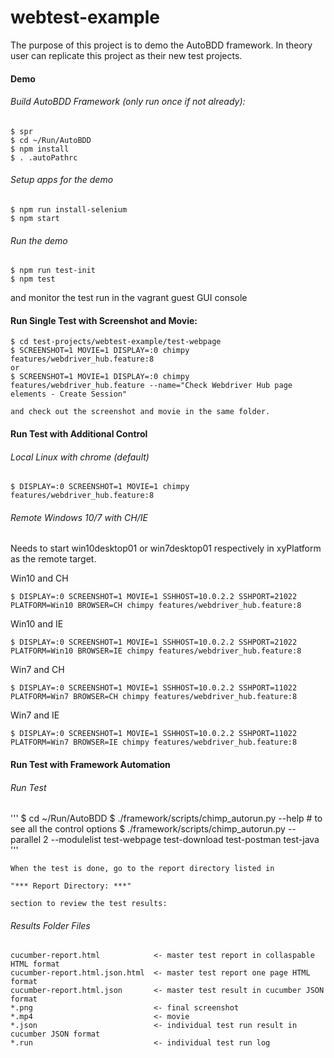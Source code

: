 # webtest-example

The purpose of this project is to demo the AutoBDD framework. In theory user can replicate this project as their new test projects.

#### Demo

###### Build AutoBDD Framework (only run once if not already):
```
$ spr
$ cd ~/Run/AutoBDD
$ npm install
$ . .autoPathrc
```

###### Setup apps for the demo
```
$ npm run install-selenium
$ npm start
```

###### Run the demo
```
$ npm run test-init
$ npm test
```
and monitor the test run in the vagrant guest GUI console

#### Run Single Test with Screenshot and Movie:
```
$ cd test-projects/webtest-example/test-webpage
$ SCREENSHOT=1 MOVIE=1 DISPLAY=:0 chimpy features/webdriver_hub.feature:8
or
$ SCREENSHOT=1 MOVIE=1 DISPLAY=:0 chimpy features/webdriver_hub.feature --name="Check Webdriver Hub page elements - Create Session"
```
    and check out the screenshot and movie in the same folder.

#### Run Test with Additional Control

###### Local Linux with chrome (default)
```
$ DISPLAY=:0 SCREENSHOT=1 MOVIE=1 chimpy features/webdriver_hub.feature:8
```
###### Remote Windows 10/7 with CH/IE

Needs to start win10desktop01 or win7desktop01 respectively in xyPlatform as the remote target.

Win10 and CH
```
$ DISPLAY=:0 SCREENSHOT=1 MOVIE=1 SSHHOST=10.0.2.2 SSHPORT=21022 PLATFORM=Win10 BROWSER=CH chimpy features/webdriver_hub.feature:8
```

Win10 and IE
```
$ DISPLAY=:0 SCREENSHOT=1 MOVIE=1 SSHHOST=10.0.2.2 SSHPORT=21022 PLATFORM=Win10 BROWSER=IE chimpy features/webdriver_hub.feature:8
```

Win7 and CH
```
$ DISPLAY=:0 SCREENSHOT=1 MOVIE=1 SSHHOST=10.0.2.2 SSHPORT=11022 PLATFORM=Win7 BROWSER=CH chimpy features/webdriver_hub.feature:8
```

Win7 and IE
```
$ DISPLAY=:0 SCREENSHOT=1 MOVIE=1 SSHHOST=10.0.2.2 SSHPORT=11022 PLATFORM=Win7 BROWSER=IE chimpy features/webdriver_hub.feature:8        
```

#### Run Test with Framework Automation

###### Run Test
'''
$ cd ~/Run/AutoBDD
$ ./framework/scripts/chimp_autorun.py --help   # to see all the control options
$ ./framework/scripts/chimp_autorun.py --parallel 2 --modulelist test-webpage test-download test-postman test-java
'''

    When the test is done, go to the report directory listed in

    "*** Report Directory: ***"

    section to review the test results:

###### Results Folder Files

    cucumber-report.html            <- master test report in collaspable HTML format
    cucumber-report.html.json.html  <- master test report one page HTML format
    cucumber-report.html.json       <- master test result in cucumber JSON format
    *.png                           <- final screenshot
    *.mp4                           <- movie
    *.json                          <- individual test run result in cucumber JSON format
    *.run                           <- individual test run log
